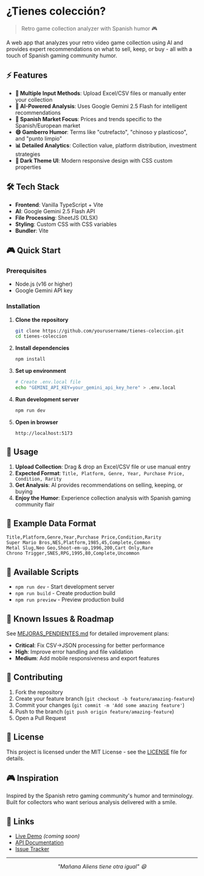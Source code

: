 # ¿Tienes colección?

> Retro game collection analyzer with Spanish humor 🎮

A web app that analyzes your retro video game collection using AI and provides expert recommendations on what to sell, keep, or buy - all with a touch of Spanish gaming community humor.

## ⚡ Features

- **📁 Multiple Input Methods**: Upload Excel/CSV files or manually enter your collection
- **🤖 AI-Powered Analysis**: Uses Google Gemini 2.5 Flash for intelligent recommendations  
- **💎 Spanish Market Focus**: Prices and trends specific to the Spanish/European market
- **😄 Gamberro Humor**: Terms like "cutrefacto", "chinoso y plasticoso", and "punto limpio"
- **📊 Detailed Analytics**: Collection value, platform distribution, investment strategies
- **🎨 Dark Theme UI**: Modern responsive design with CSS custom properties

## 🛠️ Tech Stack

- **Frontend**: Vanilla TypeScript + Vite
- **AI**: Google Gemini 2.5 Flash API
- **File Processing**: SheetJS (XLSX)
- **Styling**: Custom CSS with CSS variables
- **Bundler**: Vite

## 🎮 Quick Start

### Prerequisites
- Node.js (v16 or higher)
- Google Gemini API key

### Installation

1. **Clone the repository**
   ```bash
   git clone https://github.com/yourusername/tienes-coleccion.git
   cd tienes-coleccion
   ```

2. **Install dependencies**
   ```bash
   npm install
   ```

3. **Set up environment**
   ```bash
   # Create .env.local file
   echo "GEMINI_API_KEY=your_gemini_api_key_here" > .env.local
   ```

4. **Run development server**
   ```bash
   npm run dev
   ```

5. **Open in browser**
   ```
   http://localhost:5173
   ```

## 📝 Usage

1. **Upload Collection**: Drag & drop an Excel/CSV file or use manual entry
2. **Expected Format**: `Title, Platform, Genre, Year, Purchase Price, Condition, Rarity`
3. **Get Analysis**: AI provides recommendations on selling, keeping, or buying
4. **Enjoy the Humor**: Experience collection analysis with Spanish gaming community flair

## 📀 Example Data Format

```csv
Title,Platform,Genre,Year,Purchase Price,Condition,Rarity
Super Mario Bros,NES,Platform,1985,45,Complete,Common
Metal Slug,Neo Geo,Shoot-em-up,1996,200,Cart Only,Rare
Chrono Trigger,SNES,RPG,1995,80,Complete,Uncommon
```

## 🔧 Available Scripts

- `npm run dev` - Start development server
- `npm run build` - Create production build  
- `npm run preview` - Preview production build

## 🚧 Known Issues & Roadmap

See [MEJORAS_PENDIENTES.md](MEJORAS_PENDIENTES.md) for detailed improvement plans:

- **Critical**: Fix CSV→JSON processing for better performance
- **High**: Improve error handling and file validation
- **Medium**: Add mobile responsiveness and export features

## 🤝 Contributing

1. Fork the repository
2. Create your feature branch (`git checkout -b feature/amazing-feature`)
3. Commit your changes (`git commit -m 'Add some amazing feature'`)
4. Push to the branch (`git push origin feature/amazing-feature`)
5. Open a Pull Request

## 📄 License

This project is licensed under the MIT License - see the [LICENSE](LICENSE) file for details.

## 🎮 Inspiration

Inspired by the Spanish retro gaming community's humor and terminology. Built for collectors who want serious analysis delivered with a smile.

## 🔗 Links

- [Live Demo](https://your-demo-url.com) _(coming soon)_
- [API Documentation](https://ai.google.dev/gemini-api/docs)
- [Issue Tracker](https://github.com/yourusername/tienes-coleccion/issues)

---

<div align="center">
<i>"Mañana Aliens tiene otra igual" 😄</i>
</div>
